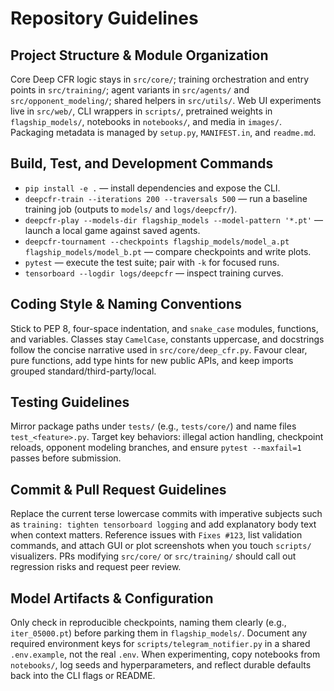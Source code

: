 # Repository Guidelines

## Project Structure & Module Organization
Core Deep CFR logic stays in `src/core/`; training orchestration and entry points in `src/training/`; agent variants in `src/agents/` and `src/opponent_modeling/`; shared helpers in `src/utils/`. Web UI experiments live in `src/web/`, CLI wrappers in `scripts/`, pretrained weights in `flagship_models/`, notebooks in `notebooks/`, and media in `images/`. Packaging metadata is managed by `setup.py`, `MANIFEST.in`, and `readme.md`.

## Build, Test, and Development Commands
- `pip install -e .` — install dependencies and expose the CLI.
- `deepcfr-train --iterations 200 --traversals 500` — run a baseline training job (outputs to `models/` and `logs/deepcfr/`).
- `deepcfr-play --models-dir flagship_models --model-pattern '*.pt'` — launch a local game against saved agents.
- `deepcfr-tournament --checkpoints flagship_models/model_a.pt flagship_models/model_b.pt` — compare checkpoints and write plots.
- `pytest` — execute the test suite; pair with `-k` for focused runs.
- `tensorboard --logdir logs/deepcfr` — inspect training curves.

## Coding Style & Naming Conventions
Stick to PEP 8, four-space indentation, and `snake_case` modules, functions, and variables. Classes stay `CamelCase`, constants uppercase, and docstrings follow the concise narrative used in `src/core/deep_cfr.py`. Favour clear, pure functions, add type hints for new public APIs, and keep imports grouped standard/third-party/local.

## Testing Guidelines
Mirror package paths under `tests/` (e.g., `tests/core/`) and name files `test_<feature>.py`. Target key behaviors: illegal action handling, checkpoint reloads, opponent modeling branches, and ensure `pytest --maxfail=1` passes before submission.

## Commit & Pull Request Guidelines
Replace the current terse lowercase commits with imperative subjects such as `training: tighten tensorboard logging` and add explanatory body text when context matters. Reference issues with `Fixes #123`, list validation commands, and attach GUI or plot screenshots when you touch `scripts/` visualizers. PRs modifying `src/core/` or `src/training/` should call out regression risks and request peer review.

## Model Artifacts & Configuration
Only check in reproducible checkpoints, naming them clearly (e.g., `iter_05000.pt`) before parking them in `flagship_models/`. Document any required environment keys for `scripts/telegram_notifier.py` in a shared `.env.example`, not the real `.env`. When experimenting, copy notebooks from `notebooks/`, log seeds and hyperparameters, and reflect durable defaults back into the CLI flags or README.

